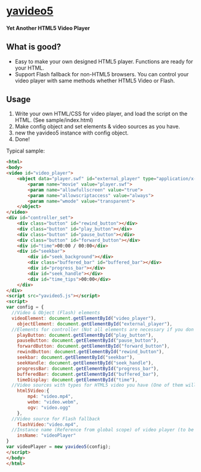 # [yavideo5](https://github.com/kTmnh/yavideo5/)
#### Yet Another HTML5 Video Player

What is good?
-------------

* Easy to make your own designed HTML5 player. Functions are ready for your HTML.
* Support Flash fallback for non-HTML5 browsers. You can control your video player with same methods whether HTML5 Video or Flash.

Usage
-----

1. Write your own HTML/CSS for video player, and load the script on the HTML. (See sample/index.html)
2. Make config object and set elements & video sources as you have.
3. new the yavideo5 instance with config object.
4. Done!

Typical sample:
``` html
<html>
<body>
<video id="video_player">
	<object data="player.swf" id="external_player" type="application/x-shockwave-flash">
		<param name="movie" value="player.swf">
		<param name="allowfullscreen" value="true">
		<param name="allowscriptaccess" value="always">
		<param name="wmode" value="transparent">
	</object>
</video>
<div id="controller_set">
	<div class="button" id="rewind_button"></div>
	<div class="button" id="play_button"></div>
	<div class="button" id="pause_button"></div>
	<div class="button" id="forward_button"></div>
	<div id="time">00:00 / 00:00</div>
	<div id="seekbar">
		<div id="seek_background"></div>
		<div class="buffered_bar" id="buffered_bar"></div>
		<div id="progress_bar"></div>
		<div id="seek_handle"></div>
		<div id="time_tips">00:00</div>
	</div>
</div>
<script src="yavideo5.js"></script>
<script>
var config = {
  //Video & Object (Flash) elements
  videoElement: document.getElementById("video_player"),
	objectElement: document.getElementById("external_player"),
  //Elements for controller (Not all elements are necessary if you don't need.)
	playButton: document.getElementById("play_button"),
	pauseButton: document.getElementById("pause_button"),
	forwardButton: document.getElementById("forward_button"),
	rewindButton: document.getElementById("rewind_button"),
	seekbar: document.getElementById("seekbar"),
	seekHandle: document.getElementById("seek_handle"),
	progressBar: document.getElementById("progress_bar"),
	bufferedBar: document.getElementById("buffered_bar"),
	timeDisplay: document.getElementById("time"),
  //Video sources with types for HTML5 video you have (One of them will be played if available && playable).
	html5Video:{
		mp4: "video.mp4",
		webm: "video.webm",
		ogv: "video.ogg"
	},
  //Video source for Flash fallback
	flashVideo:"video.mp4",
  //Instance name (Reference from global scope) of video player (to be used for flash fallback)
	insName: "videoPlayer"
}
var videoPlayer = new yavideo5(config);
</script>
</body>
</html>
```
